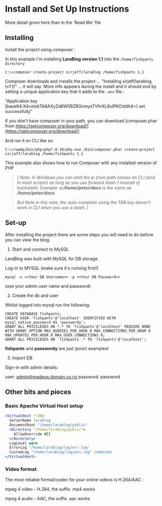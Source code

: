 # Install and Set Up Instructions

More detail given here than in the 'Read Me' file

## Installing

Install the project using composer :

In this example I'm installing **LaraBlog version 1.1** into the `/home/fishpants directory`

`C:\>composer create-project sirjeff/larablog /home/fishpants 1.1`

Composer downloads and installs the project ... "Installing sirjeff/larablog (v1.1)" ... it will say.
More info appears during the install and it should end by setting a unique application key that it adds to the `.env` file :

"Application key [base64:X4cotokTA8AXyZd6W5BZBGnmysTVfnXL9ulPACtddh4=] set successfully"

If you don't have composer in your path, you can download [composer.phar from https://getcomposer.org/download/](https://getcomposer.org/download/)

And run it on CLI like so:

`C:\>/wamp/bin/php/php7.0.10/php.exe /bin/composer.phar create-project sirjeff/larablog /home/fishpants 1.1`

This example also shows how to run Composer with any installed version of PHP

> _( Note: In Windows you can omit the **c:** from path names on CLI (and in most scripts) as long as you use forward slash **/** instead of backslash._
> _Example: **c:/home/peter/docs** is the same as **/home/peter/docs**_

> _But Note in this note, the auto-complete using the TAB key doesn't work in CLI when you use a slash. )_




## Set-up

After installing the project there are some steps you will need to do before you can view the blog.


1. Start and connect to MySQL

LaraBlog was built with MySQL for DB storage.

Log-in to MYSQL (make sure it's running first!)

`mysql -u <<Your DB Username>> -p <<Your DB Password>>`

(use your admin user name and password)

2. Create the db and user

Whilst logged into mysql run the following:
```mysql
CREATE DATABASE fishpants;
CREATE USER 'fishpants'@'localhost' IDENTIFIED WITH mysql_native_password AS 'passwordy';
GRANT ALL PRIVILEGES ON *.* TO 'fishpants'@'localhost' REQUIRE NONE WITH GRANT OPTION MAX_QUERIES_PER_HOUR 0 MAX_CONNECTIONS_PER_HOUR 0 MAX_UPDATES_PER_HOUR 0 MAX_USER_CONNECTIONS 0;
GRANT ALL PRIVILEGES ON `fishpants`.* TO 'fishpants'@'localhost';
```
**fishpants** and **passwordy** are just (poor) examples!

3. Import DB


Sign-in with admin details:

user: admin@madeup.domain.co.nz
password: password




 
## Other bits and pieces

### Basic Apache Virtual Host setup

```apache
<VirtualHost *:80>
  ServerName larablog
  DocumentRoot "/home/larablog/public"
  <Directory "/home/larablog/public">
    AllowOverride All
  </Directory>
  LogLevel warn
  ErrorLog "/home/larablog/log/err.log"
  CustomLog "/home/larablog/log/acs.log" combined
</VirtualHost>

```
 
### Video format

The most reliable format/codec for your online videos is H.264/AAC :

mpeg 4 video - H.264, the suffix .mp4 works 

mpeg 4 audio - AAC, the suffix .aac works

